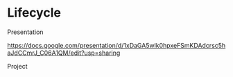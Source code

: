 # Lifecycle

Presentation

https://docs.google.com/presentation/d/1xDaGA5wlk0hpxeFSmKDAdcrsc5haJdCCmrJ_C06A1QM/edit?usp=sharing


Project

